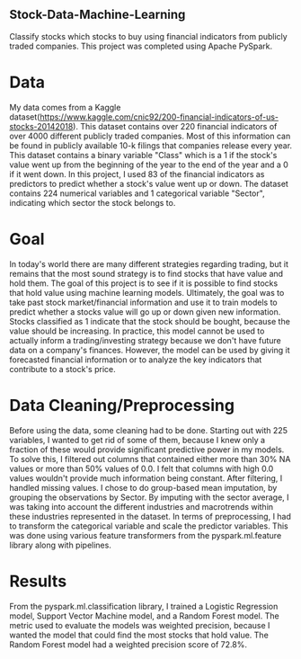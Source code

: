 ## Stock-Data-Machine-Learning
Classify stocks which stocks to buy using financial indicators from publicly traded companies. This project was completed using Apache PySpark.

# Data
My data comes from a Kaggle dataset(https://www.kaggle.com/cnic92/200-financial-indicators-of-us-stocks-20142018). This dataset contains over 220 financial indicators of over 4000 different publicly traded companies. Most of this information can be found in publicly available 10-k filings that companies release every year. This dataset contains a binary variable "Class" which is a 1 if the stock's value went up from the beginning of the year to the end of the year and a 0 if it went down. In this project, I used 83 of the financial indicators as predictors to predict whether a stock's value went up or down. The dataset contains 224 numerical variables and 1 categorical variable "Sector", indicating which sector the stock belongs to.

# Goal
In today's world there are many different strategies regarding trading, but it remains that the most sound strategy is to find stocks that have value and hold them. The goal of this project is to see if it is possible to find stocks that hold value using machine learning models. Ultimately, the goal was to take past stock market/financial information and use it to train models to predict whether a stocks value will go up or down given new information. Stocks classified as 1 indicate that the stock should be bought, because the value should be increasing. In practice, this model cannot be used to actually inform a trading/investing strategy because we don't have future data on a company's finances. However, the model can be used by giving it forecasted financial information or to analyze the key indicators that contribute to a stock's price.

# Data Cleaning/Preprocessing
Before using the data, some cleaning had to be done. Starting out with 225 variables, I wanted to get rid of some of them, because I knew only a fraction of these would provide significant predictive power in my models. To solve this, I filtered out columns that contained either more than 30% NA values or more than 50% values of 0.0. I felt that columns with high 0.0 values wouldn't provide much information being constant. After filtering, I handled missing values. I chose to do group-based mean imputation, by grouping the observations by Sector. By imputing with the sector average, I was taking into account the different industries and macrotrends within these industries represented in the dataset. In terms of preprocessing, I had to transform the categorical variable and scale the predictor variables. This was done using various feature transformers from the pyspark.ml.feature library along with pipelines.

# Results
From the pyspark.ml.classification library, I trained a Logistic Regression model, Support Vector Machine model, and a Random Forest model. The metric used to evaluate the models was weighted precision, because I wanted the model that could find the most stocks that hold value. The Random Forest model had a weighted precision score of 72.8%.
